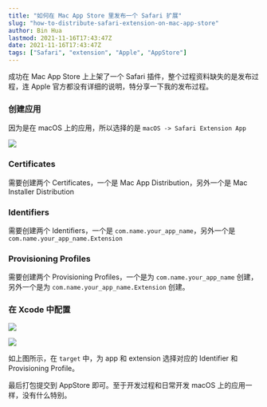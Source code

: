 ```yaml
---
title: "如何在 Mac App Store 里发布一个 Safari 扩展"
slug: "how-to-distribute-safari-extension-on-mac-app-store"
author: Bin Hua
lastmod: 2021-11-16T17:43:47Z
date: 2021-11-16T17:43:47Z
tags: ["Safari", "extension", "Apple", "AppStore"]
---
```


成功在 Mac App Store 上上架了一个 Safari 插件，整个过程资料缺失的是发布过程，连 Apple 官方都没有详细的说明，特分享一下我的发布过程。

### 创建应用

因为是在 macOS 上的应用，所以选择的是 `macOS -> Safari Extension App`

![](/imgs/how-to-distribute-safari-extension-on-mac-app-store-001.jpg)


### Certificates

需要创建两个 Certificates，一个是 Mac App Distribution，另外一个是 Mac Installer Distribution

### Identifiers

需要创建两个 Identifiers，一个是 `com.name.your_app_name`，另外一个是 `com.name.your_app_name.Extension`

### Provisioning Profiles

需要创建两个 Provisioning Profiles，一个是为 `com.name.your_app_name` 创建，另外一个是为 `com.name.your_app_name.Extension` 创建。

### 在 Xcode 中配置

![](/imgs/how-to-distribute-safari-extension-on-mac-app-store-002.jpg)

![](/imgs/how-to-distribute-safari-extension-on-mac-app-store-003.jpg)

如上图所示，在 `target` 中，为 app 和 extension 选择对应的 Identifier 和 Provisioning Profile。

最后打包提交到 AppStore 即可。至于开发过程和日常开发 macOS 上的应用一样，没有什么特别。
